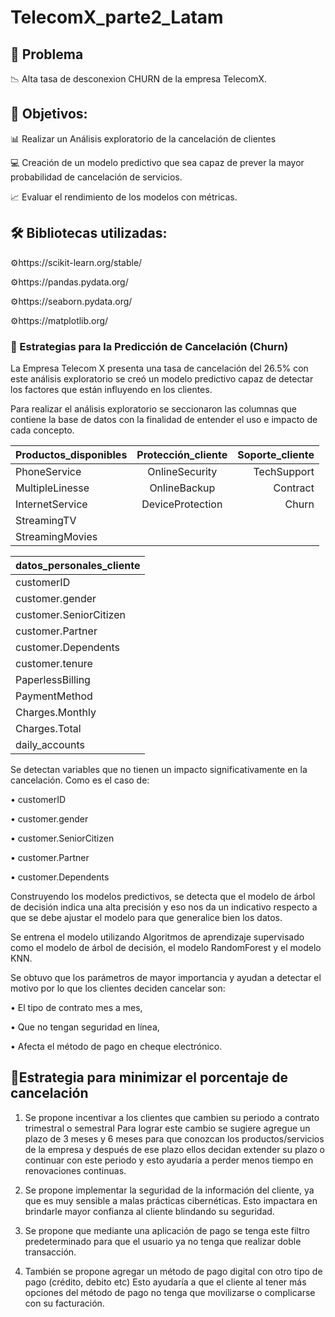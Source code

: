 
# **TelecomX_parte2_Latam**


## **:bookmark_tabs: Problema**

:chart_with_downwards_trend: Alta tasa de desconexion CHURN de la empresa TelecomX.



## :dart: Objetivos:

:bar_chart: Realizar un Análisis exploratorio de la cancelación de clientes

 :computer: Creación de un modelo predictivo que sea capaz de prever la mayor probabilidad de cancelación de servicios.
 
 :chart_with_upwards_trend: Evaluar el rendimiento de los modelos con métricas.


 
 ## **🛠️ Bibliotecas utilizadas:**
 
⚙️https://scikit-learn.org/stable/

⚙️https://pandas.pydata.org/

⚙️https://seaborn.pydata.org/

⚙️https://matplotlib.org/


### :file_folder: Estrategias para la Predicción de Cancelación (Churn) 

La Empresa Telecom X presenta una tasa de cancelación del 26.5%  con este análisis exploratorio se creó un modelo predictivo capaz de detectar los factores que están influyendo en los clientes.


Para realizar el análisis exploratorio se seccionaron las columnas que contiene la base de datos con la finalidad de entender el uso e impacto de cada concepto.


|Productos_disponibles | Protección_cliente | Soporte_cliente |
| :---         |     :---:      |          ---: |
| PhoneService   | OnlineSecurity     | TechSupport    |
| MultipleLinesse     | OnlineBackup       | Contract      |
| InternetService     | DeviceProtection       | Churn      |
| StreamingTV     |        |      |
| StreamingMovies     |        |       |


datos_personales_cliente | 
| :---         |          
| customerID   |    
| customer.gender    |
| customer.SeniorCitizen   |
| customer.Partner    |
| customer.Dependents    |
| customer.tenure   |
| PaperlessBilling    |
| PaymentMethod    |
| Charges.Monthly    |
| Charges.Total    |
| daily_accounts    |




Se detectan variables que no tienen un impacto significativamente en la cancelación.
Como es el caso de:

•	customerID

•	customer.gender

•	customer.SeniorCitizen

•	customer.Partner

•	customer.Dependents


Construyendo los modelos predictivos, se detecta que el modelo de árbol de decisión indica una alta precisión y eso nos da un indicativo respecto a que se debe ajustar el modelo para que generalice bien los datos.

Se entrena el modelo utilizando Algoritmos de aprendizaje supervisado como el modelo de árbol de decisión, el modelo RandomForest y el modelo KNN.

Se obtuvo que los parámetros de mayor importancia y ayudan a detectar el motivo por lo que los clientes deciden cancelar son: 

•	El tipo de contrato mes a mes,

•	 Que no tengan seguridad en línea, 

•	Afecta el método de pago en cheque electrónico.


## **:pushpin:Estrategia para minimizar el porcentaje de cancelación**


1.	Se propone incentivar a los clientes que cambien su periodo a contrato trimestral o semestral
 Para lograr este cambio se sugiere agregue un plazo de 3 meses y 6 meses para que conozcan los productos/servicios de la empresa y después de ese plazo ellos decidan extender su plazo o continuar con este periodo y esto ayudaría a perder menos tiempo en renovaciones continuas.

2.	Se propone implementar la seguridad de la información del cliente, ya que es muy sensible a malas prácticas cibernéticas.
Esto impactara en brindarle mayor confianza al cliente blindando su seguridad.

3.	Se propone que mediante una aplicación de pago se tenga este filtro predeterminado para que el usuario ya no tenga que realizar doble transacción.
   
4.	También se propone agregar un método de pago digital con otro tipo de pago (crédito, debito etc)
Esto ayudaría a que el cliente al tener más opciones del método de pago no tenga que movilizarse o complicarse con su facturación.


